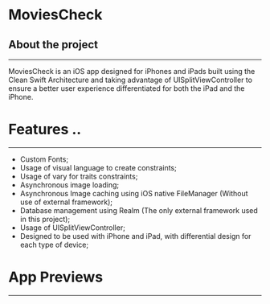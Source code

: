 # MoviesCheck

## About the project

---

MoviesCheck is an iOS app designed for iPhones and iPads built using the Clean Swift Architecture and taking advantage of UISplitViewController to ensure a better user experience differentiated for both the iPad and the iPhone.

# Features ..

---
- Custom Fonts;
- Usage of visual language to create constraints;
- Usage of vary for traits constraints;
- Asynchronous image loading;
- Asynchronous Image caching using iOS native FileManager (Without use of external framework);
- Database management using Realm (The only external framework used in this project);
- Usage of UISplitViewController;
- Designed to be used with iPhone and iPad, with differential design for each type of device;

# App Previews

---


